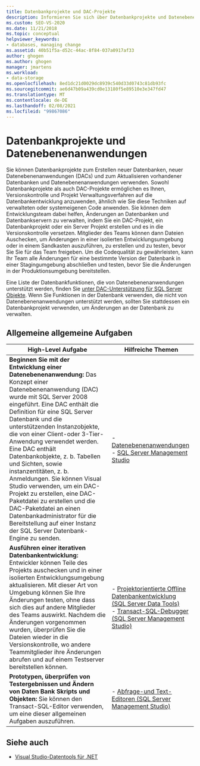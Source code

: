 ```yaml
---
title: Datenbankprojekte und DAC-Projekte
description: Informieren Sie sich über Datenbankprojekte und Datenebenenanwendungen (DACs). Verwenden Sie DB-Projekte, um neue Datenbanken zu erstellen, neue DACs zu erstellen und vorhandene Datenbanken und DACs zu aktualisieren.
ms.custom: SEO-VS-2020
ms.date: 11/21/2018
ms.topic: conceptual
helpviewer_keywords:
- databases, managing change
ms.assetid: 40b51f5a-d52c-44ac-8f84-037a0917af33
author: ghogen
ms.author: ghogen
manager: jmartens
ms.workload:
- data-storage
ms.openlocfilehash: 8ed1dc21d0029dc8939c540d33d0743c81db93fc
ms.sourcegitcommit: ae6d47b09a439cd0e13180f5e89510e3e347fd47
ms.translationtype: MT
ms.contentlocale: de-DE
ms.lasthandoff: 02/08/2021
ms.locfileid: "99867086"
---
```

# <a name="database-projects-and-data-tier-applications"></a>Datenbankprojekte und Datenebenenanwendungen

Sie können Datenbankprojekte zum Erstellen neuer Datenbanken, neuer Datenebenenanwendungen (DACs) und zum Aktualisieren vorhandener Datenbanken und Datenebenenanwendungen verwenden. Sowohl Datenbankprojekte als auch DAC-Projekte ermöglichen es Ihnen, Versionskontrolle und Projekt Verwaltungsverfahren auf die Datenbankentwicklung anzuwenden, ähnlich wie Sie diese Techniken auf verwalteten oder systemeigenen Code anwenden. Sie können dem Entwicklungsteam dabei helfen, Änderungen an Datenbanken und Datenbankservern zu verwalten, indem Sie ein DAC-Projekt, ein Datenbankprojekt oder ein Server Projekt erstellen und es in die Versionskontrolle versetzen. Mitglieder des Teams können dann Dateien Auschecken, um Änderungen in einer isolierten Entwicklungsumgebung oder in einem Sandkasten auszuführen, zu erstellen und zu testen, bevor Sie Sie für das Team freigeben. Um die Codequalität zu gewährleisten, kann Ihr Team alle Änderungen für eine bestimmte Version der Datenbank in einer Stagingumgebung abschließen und testen, bevor Sie die Änderungen in der Produktionsumgebung bereitstellen.

Eine Liste der Datenbankfunktionen, die von Datenebenenanwendungen unterstützt werden, finden Sie [unter DAC-Unterstützung für SQL Server Objekte](/sql/relational-databases/data-tier-applications/dac-support-for-sql-server-objects-and-versions). Wenn Sie Funktionen in der Datenbank verwenden, die nicht von Datenebenenanwendungen unterstützt werden, sollten Sie stattdessen ein Datenbankprojekt verwenden, um Änderungen an der Datenbank zu verwalten.

## <a name="common-high-level-tasks"></a>Allgemeine allgemeine Aufgaben

| High-Level Aufgabe | Hilfreiche Themen |
| - | - |
| **Beginnen Sie mit der Entwicklung einer Datenebenenanwendung:** Das Konzept einer Datenebenenanwendung (DAC) wurde mit SQL Server 2008 eingeführt. Eine DAC enthält die Definition für eine SQL Server Datenbank und die unterstützenden Instanzobjekte, die von einer Client-oder 3-Tier-Anwendung verwendet werden. Eine DAC enthält Datenbankobjekte, z. b. Tabellen und Sichten, sowie instanzentitäten, z. b. Anmeldungen. Sie können Visual Studio verwenden, um ein DAC-Projekt zu erstellen, eine DAC-Paketdatei zu erstellen und die DAC-Paketdatei an einen Datenbankadministrator für die Bereitstellung auf einer Instanz der SQL Server Datenbank-Engine zu senden. | - [Datenebenenanwendungen](/sql/relational-databases/data-tier-applications/data-tier-applications)<br />- [SQL Server Management Studio](/sql/ssms/sql-server-management-studio-ssms) |
| **Ausführen einer iterativen Datenbankentwicklung:** Entwickler können Teile des Projekts auschecken und in einer isolierten Entwicklungsumgebung aktualisieren. Mit dieser Art von Umgebung können Sie Ihre Änderungen testen, ohne dass sich dies auf andere Mitglieder des Teams auswirkt. Nachdem die Änderungen vorgenommen wurden, überprüfen Sie die Dateien wieder in die Versionskontrolle, wo andere Teammitglieder ihre Änderungen abrufen und auf einem Testserver bereitstellen können. | - [Projektorientierte Offline Datenbankentwicklung (SQL Server Data Tools)](/sql/ssdt/project-oriented-offline-database-development)<br />- [Transact-SQL-Debugger (SQL Server Management Studio)](/sql/ssms/scripting/transact-sql-debugger) |
| **Prototypen, überprüfen von Testergebnissen und Ändern von Daten Bank Skripts und Objekten:** Sie können den Transact-SQL-Editor verwenden, um eine dieser allgemeinen Aufgaben auszuführen. | - [Abfrage-und Text-Editoren (SQL Server Management Studio)](/sql/ssms/scripting/query-and-text-editors-sql-server-management-studio) |

## <a name="see-also"></a>Siehe auch

- [Visual Studio-Datentools für .NET](../data-tools/visual-studio-data-tools-for-dotnet.md)
